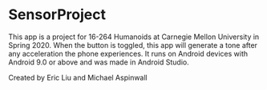 # SensorProject
This app is a project for 16-264 Humanoids at Carnegie Mellon University in Spring 2020.
When the button is toggled, this app will generate a tone after any acceleration the phone experiences.
It runs on Android devices with Android 9.0 or above and was made in Android Studio.

Created by Eric Liu and Michael Aspinwall
